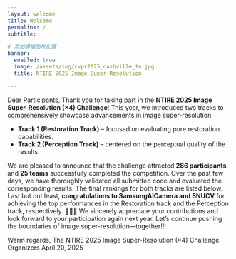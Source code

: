 ```yaml
---
layout: welcome
title: Welcome
permalink: /
subtitle: 

# 添加横幅图片配置
banner:
  enabled: true
  image: /assets/img/cvpr2025_nashville_tn.jpg
  title: NTIRE 2025 Image Super-Resolution

---
```


Dear Participants,
Thank you for taking part in the **NTIRE 2025 Image Super-Resolution (×4) Challenge**!
This year, we introduced two tracks to comprehensively showcase advancements in image super-resolution:

- **Track 1 (Restoration Track)** – focused on evaluating pure restoration capabilities.
- **Track 2 (Perception Track)** – centered on the perceptual quality of the results.

We are pleased to announce that the challenge attracted **286 participants**, and **25 teams** successfully completed the competition. Over the past few days, we have thoroughly validated all submitted code and evaluated the corresponding results. The final rankings for both tracks are listed below. 
Last but not least, **congratulations to SamsungAICamera and SNUCV** for achieving the top performances in the Restoration track and the Perception track, respectively. 🎉🎉🎉
We sincerely appreciate your contributions and look forward to your participation again next year. Let’s continue pushing the boundaries of image super-resolution—together!!!

Warm regards,
The NTIRE 2025 Image Super-Resolution (×4) Challenge Organizers
April 20, 2025